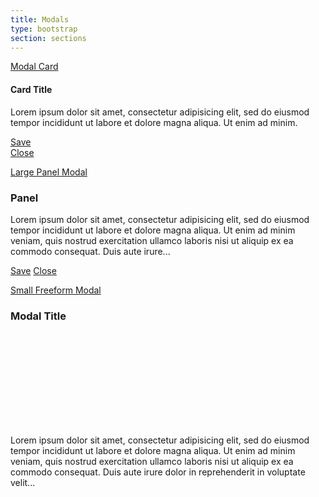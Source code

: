 ```yaml
---
title: Modals
type: bootstrap
section: sections
---
```


<a href="#" class="btn btn-default" data-toggle="modal" data-target="#modal">Modal Card</a>

<div class="modal fade" id="modal">
	<div class="modal-dialog" >
		<div class="modal-content">
			<div class="card">
				<div class="card-header">
					<h4>Card Title</h4>
				</div>
				<div class="card-body card-flush-top">
					<p>Lorem ipsum dolor sit amet, consectetur adipisicing elit, sed do eiusmod tempor incididunt ut labore et dolore magna aliqua. Ut enim ad minim.</p>
				</div>
				<div class="card-footer card-toolbar">
					<div class="card-control">
						<a href="#" class="btn btn-primary card-action">Save</a>
					</div>
					<div class="card-control">
						<a href="#" class="btn btn-default" data-dismiss="modal">Close</a>
					</div>
				</div>
			</div>
		</div>
	</div>
</div>

<a href="#" class="btn btn-default" data-toggle="modal" data-target="#modal2">Large Panel Modal</a>

<div class="modal fade" id="modal2">
	<div class="modal-dialog modal-lg" >
		<div class="modal-content">
			<div class="panel panel-large">
				<div class="panel-body">
					<h3>Panel</h3>
					<p>Lorem ipsum dolor sit amet, consectetur adipisicing elit, sed do eiusmod tempor incididunt ut labore et dolore magna aliqua. Ut enim ad minim veniam, quis nostrud exercitation ullamco laboris nisi ut aliquip ex ea commodo consequat. Duis aute irure...</p>
				</div>
				<div class="panel-footer">
					<a href="#" class="btn btn-primary" data-dismiss="modal">Save</a>
					<a href="#" class="btn btn-default" data-dismiss="modal">Close</a>
				</div>
			</div>
		</div>
	</div>
</div>

<a href="#" class="btn btn-default" data-toggle="modal" data-target="#modal3">Small Freeform Modal</a>

<div class="modal fade" id="modal3">
	<div class="modal-dialog modal-sm" >
		<div class="modal-content">
			<div class="text-white">
				<div class="title">
					<div class="title-header">
						<h3 class="text-white">Modal Title</h3>
					</div>
					<div class="title-actions">
						<a class="text-white" href="#" data-dismiss="modal"><svg class="icon"><use xlink:href="#icon-close"></use></svg></a>
					</div>
				</div>
				<p>Lorem ipsum dolor sit amet, consectetur adipisicing elit, sed do eiusmod tempor incididunt ut labore et dolore magna aliqua. Ut enim ad minim veniam, quis nostrud exercitation ullamco laboris nisi ut aliquip ex ea commodo consequat. Duis aute irure dolor in reprehenderit in voluptate velit...</p>
			</div>
		</div>
	</div>
</div>